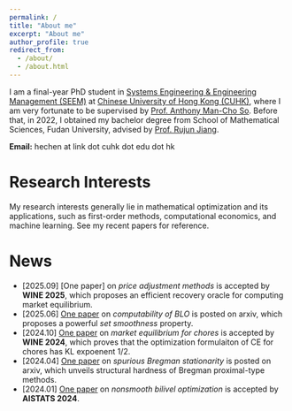```yaml
---
permalink: /
title: "About me"
excerpt: "About me"
author_profile: true
redirect_from: 
  - /about/
  - /about.html
---
```


I am a final-year PhD student in [Systems Engineering & Engineering Management (SEEM)](https://www.se.cuhk.edu.hk/) at [Chinese University of Hong Kong (CUHK)](https://www.cuhk.edu.hk/english/index.html), where I am very fortunate to be supervised by [Prof. Anthony Man-Cho So](https://www1.se.cuhk.edu.hk/~manchoso/). Before that, in 2022, I obtained my bachelor degree from School of Mathematical Sciences, Fudan University, advised by [Prof. Rujun Jiang](https://rjjiang.github.io/).

**Email:** hechen at link dot cuhk dot edu dot hk


# Research Interests 

My research interests generally lie in mathematical optimization and its applications, such as first-order methods, computational economics, and machine learning. See my recent papers for reference.


# News
- [2025.09] [One paper] on *price adjustment methods* is accepted by **WINE 2025**, which proposes an efficient recovery oracle for computing market equilibrium.
- [2025.06] [One paper](http://arxiv.org/abs/2506.04587) on *computability of BLO* is posted on arxiv, which proposes a powerful *set smoothness* property.
- [2024.10] [One paper](https://wine2024.org/#accepted-papers) on *market equilibrium for chores* is accepted by **WINE 2024**, which proves that the optimization formulaiton of CE for chores has KL expoenent 1/2.
- [2024.04] [One paper](https://arxiv.org/abs/2404.08073) on *spurious Bregman stationarity* is posted on arxiv, which unveils structural hardness of Bregman proximal-type methods.
- [2024.01] [One paper](https://proceedings.mlr.press/v238/chen24a.html) on *nonsmooth bilivel optimization* is accepted by **AISTATS 2024**.
